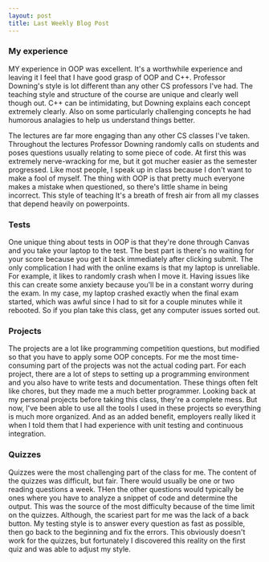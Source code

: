 ```yaml
---
layout: post
title: Last Weekly Blog Post
---
```


### My experience
MY experience in OOP was excellent. It's a worthwhile experience and leaving it I feel that I have good grasp of OOP and C++. Professor Downing's style is lot different than any other CS professors I've had. The teaching style and structure of the course are unique and clearly well though out. C++ can be intimidating, but Downing explains each concept extremely clearly. Also on some particularly challenging concepts he had humorous analagies to help us understand things better. 

The lectures are far more engaging than any other CS classes I've taken. Throughout the lectures Professor Downing randomly calls on students and poses questions usually relating to some piece of code. At first this was extremely nerve-wracking for me, but it got mucher easier as the semester progressed. Like most people, I speak up in class because I don't want to make a fool of myself. The thing with OOP is that pretty much everyone makes a mistake when questioned, so there's little shame in being incorrect. This style of teaching It's a breath of fresh air from all my classes that depend heavily on powerpoints. 

### Tests
One unique thing about tests in OOP is that they're done through Canvas and you take your laptop to the test. The best part is there's no waiting for your score because you get it back immediately after clicking submit. The only complication I had with the online exams is that my laptop is unreliable. For example, it likes to randomly crash when I move it. Having issues like this can create some anxiety because you'll be in a constant worry during the exam. In my case, my laptop crashed exactly when the final exam started, which was awful since I had to sit for a couple minutes while it rebooted. So if you plan take this class, get any computer issues sorted out. 

### Projects
The projects are a lot like programming competition questions, but modified so that you have to apply some OOP concepts. For me the most time-consuming part of the projects was not the actual coding part. For each project, there are a lot of steps to setting up a programming environment and you also have to write tests and documentation. These things often felt like chores, but they made me a much better programmer. Looking back at my personal projects before taking this class, they're a complete mess. But now, I've been able to use all the tools I used in these projects so everything is much more organized. And as an added benefit, employers really liked it when I told them that I had experience with unit testing and continuous integration. 

### Quizzes
Quizzes were the most challenging part of the class for me. The content of the quizzes was difficult, but fair. There would usually be one or two reading questions a week. THen the other questions would typically be ones where you have to analyze a snippet of code and determine the output. This was the source of the most difficulty because of the time limit on the quizzes. Although, the scariest part for me was the lack of a back button. My testing style is to answer every question as fast as possible, then go back to the beginning and fix the errors. This obviously doesn't work for the quizzes, but fortunately I discovered this reality on the first quiz and was able to adjust my style. 
